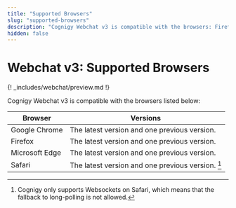 ```yaml
---
title: "Supported Browsers"
slug: "supported-browsers"
description: "Cognigy Webchat v3 is compatible with the browsers: Firefox, Chrome, Safari, and Edge."
hidden: false
---
```


# Webchat v3: Supported Browsers

{! _includes/webchat/preview.md !}

Cognigy Webchat v3 is compatible with the browsers listed below:

| Browser        | Versions                                          |
|----------------|---------------------------------------------------|
| Google Chrome  | The latest version and one previous version.      |
| Firefox        | The latest version and one previous version.      |
| Microsoft Edge | The latest version and one previous version.      |
| Safari         | The latest version and one previous version. [^*] |

[^*]: Cognigy only supports Websockets on Safari, which means that the fallback to long-polling is not allowed.

